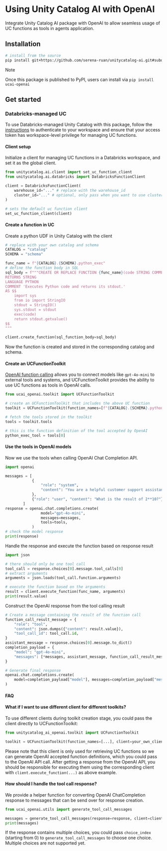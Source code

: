 # Using Unity Catalog AI with OpenAI

Integrate Unity Catalog AI package with OpenAI to allow seamless usage of UC functions as tools in agents application.

## Installation

```sh
# install from the source
pip install git+https://github.com/serena-ruan/unitycatalog-ai.git#subdirectory=integrations/openai
```

> [!NOTE]
> Once this package is published to PyPI, users can install via `pip install ucai-openai`

## Get started

### Databricks-managed UC

To use Databricks-managed Unity Catalog with this package, follow the [instructions](https://docs.databricks.com/en/dev-tools/cli/authentication.html#authentication-for-the-databricks-cli) to authenticate to your workspace and ensure that your access token has workspace-level privilege for managing UC functions.

#### Client setup

Initialize a client for managing UC functions in a Databricks workspace, and set it as the global client.

```python
from unitycatalog.ai.client import set_uc_function_client
from unitycatalog.ai.databricks import DatabricksFunctionClient

client = DatabricksFunctionClient(
    warehouse_id="..." # replace with the warehouse_id
    cluster_id="..." # optional, only pass when you want to use cluster for function creation
)

# sets the default uc function client
set_uc_function_client(client)
```

#### Create a function in UC

Create a python UDF in Unity Catalog with the client

```python
# replace with your own catalog and schema
CATALOG = "catalog"
SCHEMA = "schema"

func_name = f"{CATALOG}.{SCHEMA}.python_exec"
# define the function body in SQL
sql_body = f"""CREATE OR REPLACE FUNCTION {func_name}(code STRING COMMENT 'Python code to execute. Remember to print the final result to stdout.')
RETURNS STRING
LANGUAGE PYTHON
COMMENT 'Executes Python code and returns its stdout.'
AS $$
    import sys
    from io import StringIO
    stdout = StringIO()
    sys.stdout = stdout
    exec(code)
    return stdout.getvalue()
$$
"""

client.create_function(sql_function_body=sql_body)
```

Now the function is created and stored in the corresponding catalog and schema.

#### Create an UCFunctionToolkit

[OpenAI function calling](https://platform.openai.com/docs/guides/function-calling) allows you to connect models like `gpt-4o-mini` to external tools and systems, and UCFunctionToolkit provides the ability to use UC functions as tools in OpenAI calls.

```python
from ucai_openai.toolkit import UCFunctionToolkit

# create an UCFunctionToolkit that includes the above UC function
toolkit = UCFunctionToolkit(function_names=[f"{CATALOG}.{SCHEMA}.python_exec"])

# fetch the tools stored in the toolkit
tools = toolkit.tools

# this is the function definition of the tool accepted by OpenAI
python_exec_tool = tools[0]
```

#### Use the tools in OpenAI models

Now we use the tools when calling OpenAI Chat Completion API.

```python
import openai

messages = [
            {
                "role": "system",
                "content": "You are a helpful customer support assistant. Use the supplied tools to assist the user.",
            },
            {"role": "user", "content": "What is the result of 2**10?"},
        ]
response = openai.chat.completions.create(
                model="gpt-4o-mini",
                messages=messages,
                tools=tools,
            )
# check the model response
print(response)
```

Handle the response and execute the function based on response result

```python
import json

# there should only be one tool call
tool_call = response.choices[0].message.tool_calls[0]
# extract arguments
arguments = json.loads(tool_call.function.arguments)

# execute the function based on the arguments
result = client.execute_function(func_name, arguments)
print(result.value)
```

Construct the OpenAI response from the tool calling result

```python
# Create a message containing the result of the function call
function_call_result_message = {
    "role": "tool",
    "content": json.dumps({"content": result.value}),
    "tool_call_id": tool_call.id,
}
assistant_message = response.choices[0].message.to_dict()
completion_payload = {
    "model": "gpt-4o-mini",
    "messages": [*messages, assistant_message, function_call_result_message],
}

# Generate final response
openai.chat.completions.create(
    model=completion_payload["model"], messages=completion_payload["messages"]
)
```

#### FAQ

#### What if I want to use different client for different toolkits?

To use different clients during toolkit creation stage, you could pass the client directly to UCFunctionToolkit:

```python
from unitycatalog_ai_openai.toolkit import UCFunctionToolkit

toolkit = UCFunctionToolkit(function_names=[...], client=your_own_client)
```

Please note that this client is only used for retrieving UC functions so we can generate OpenAI accepted function definitions, which you could pass to the OpenAI API call. After getting a response from the OpenAI API, you should be responsible for executing them using the corresponding client with `client.execute_function(...)` as above example.

#### How should I handle the tool call response?

We provide a helper function for converting OpenAI ChatCompletion response to messages that can be send over for response creation.

```python
from ucai_openai.utils import generate_tool_call_messages

messages = generate_tool_call_messages(response=response, client=client)
print(messages)
```

If the response contains multiple choices, you could pass `choice_index` (starting from 0) to `generate_tool_call_messages` to choose one choice. Multiple choices are not supported yet.
